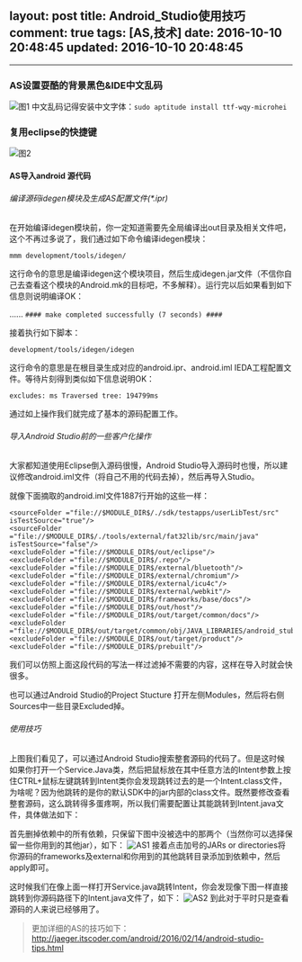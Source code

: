layout: post
title: Android_Studio使用技巧
comment: true
tags: [AS,技术]
date: 2016-10-10 20:48:45
updated: 2016-10-10 20:48:45
---

------
### AS设置耍酷的背景黑色&IDE中文乱码
![图1](http://oa1wnpe3m.bkt.clouddn.com/Selection_006.png)
中文乱码记得安装中文字体：`sudo aptitude install ttf-wqy-microhei`
### 复用eclipse的快捷键
![图2](http://oa1wnpe3m.bkt.clouddn.com/Selection_007.png)
#### AS导入android 源代码
###### 编译源码idegen模块及生成AS配置文件(*.ipr)

在开始编译idegen模块前，你一定知道需要先全局编译出out目录及相关文件吧，这个不再过多说了，我们通过如下命令编译idegen模块：

`mmm development/tools/idegen/`

这行命令的意思是编译idegen这个模块项目，然后生成idegen.jar文件（不信你自己去查看这个模块的Android.mk的目标吧，不多解释）。运行完以后如果看到如下信息则说明编译OK：
<!--more-->
......
`#### make completed successfully (7 seconds) ####`

接着执行如下脚本：

`development/tools/idegen/idegen`

这行命令的意思是在根目录生成对应的android.ipr、android.iml IEDA工程配置文件。等待片刻得到类似如下信息说明OK：

`excludes: ms
Traversed tree: 194799ms`

通过如上操作我们就完成了基本的源码配置工作。

###### 导入Android Studio前的一些客户化操作

大家都知道使用Eclipse倒入源码很慢，Android Studio导入源码时也慢，所以建议修改android.iml文件（将自己不用的代码去掉），然后再导入Studio。

就像下面摘取的android.iml文件1887行开始的这些一样：

```
<sourceFolder ="file://$MODULE_DIR$/./sdk/testapps/userLibTest/src" isTestSource="true"/>
<sourceFolder ="file://$MODULE_DIR$/./tools/external/fat32lib/src/main/java" isTestSource="false"/>
<excludeFolder ="file://$MODULE_DIR$/out/eclipse"/>
<excludeFolder ="file://$MODULE_DIR$/.repo"/>
<excludeFolder ="file://$MODULE_DIR$/external/bluetooth"/>
<excludeFolder ="file://$MODULE_DIR$/external/chromium"/>
<excludeFolder ="file://$MODULE_DIR$/external/icu4c"/>
<excludeFolder ="file://$MODULE_DIR$/external/webkit"/>
<excludeFolder ="file://$MODULE_DIR$/frameworks/base/docs"/>
<excludeFolder ="file://$MODULE_DIR$/out/host"/>
<excludeFolder ="file://$MODULE_DIR$/out/target/common/docs"/>
<excludeFolder ="file://$MODULE_DIR$/out/target/common/obj/JAVA_LIBRARIES/android_stubs_current_intermediates"/>
<excludeFolder ="file://$MODULE_DIR$/out/target/product"/>
<excludeFolder ="file://$MODULE_DIR$/prebuilt"/>
```

我们可以仿照上面这段代码的<excludeFolder url="file://$MODULE_DIR$/.repo"/>写法一样过滤掉不需要的内容，这样在导入时就会快很多。

也可以通过Android Studio的Project Stucture 打开左侧Modules，然后将右侧Sources中一些目录Excluded掉。
###### 使用技巧

上图我们看见了，可以通过Android Studio搜索整套源码的代码了。但是这时候如果你打开一个Service.Java类，然后把鼠标放在其中任意方法的Intent参数上按住CTRL+鼠标左键跳转到Intent类你会发现跳转过去的是一个Intent.class文件，为啥呢？因为他跳转的是你的默认SDK中的jar内部的class文件。既然要修改查看整套源码，这么跳转得多蛋疼啊，所以我们需要配置让其能跳转到Intent.java文件，具体做法如下：

首先删掉依赖中的所有依赖，只保留下图中没被选中的那两个（当然你可以选择保留一些你用到的其他jar），如下：
![AS1](http://oa1wnpe3m.bkt.clouddn.com/AS1.png)
接着点击加号的JARs or directories将你源码的frameworks及external和你用到的其他跳转目录添加到依赖中，然后apply即可。

这时候我们在像上面一样打开Service.java跳转Intent，你会发现像下图一样直接跳转到你源码路径下的Intent.java文件了，如下：
![AS2](http://oa1wnpe3m.bkt.clouddn.com/AS2.png)
到此对于平时只是查看源码的人来说已经够用了。
>更加详细的AS的技巧如下：http://jaeger.itscoder.com/android/2016/02/14/android-studio-tips.html